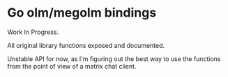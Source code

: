 # Go olm/megolm bindings

Work In Progress.

All original library functions exposed and documented.

Unstable API for now, as I'm figuring out the best way to use the functions
from the point of view of a matrix chat client.
